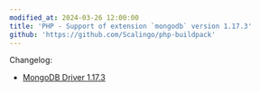 ```yaml
---
modified_at: 2024-03-26 12:00:00
title: 'PHP - Support of extension `mongodb` version 1.17.3'
github: 'https://github.com/Scalingo/php-buildpack'
---
```


Changelog:

* [MongoDB Driver 1.17.3](https://github.com/mongodb/mongo-php-driver/releases/tag/1.17.3)
